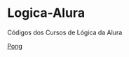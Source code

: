 # Logica-Alura
Códigos dos Cursos de Lógica da Alura 

[Pong](https://github.com/nicolascaseiro/Logica-Alura/blob/main/Jogos-Cl%C3%A1ssicos-I/Editando-Placar/pong.js)

